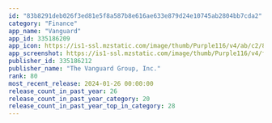 ```yaml
---
id: "83b8291deb026f3ed81e5f8a587b8e616ae633e879d24e10745ab2804bb7cda2"
category: "Finance"
app_name: "Vanguard"
app_id: 335186209
app_icon: https://is1-ssl.mzstatic.com/image/thumb/Purple116/v4/ab/c2/8c/abc28c0e-85ee-60ca-1cc4-0610d1908fb4/AppIcon-1x_U007emarketing-0-7-0-sRGB-85-220.png/1024x1024bb.png
app_screenshot: https://is1-ssl.mzstatic.com/image/thumb/Purple116/v4/f0/3e/13/f03e1316-9933-25ab-498f-0fb3b354aad9/e8bb0ed2-803e-4ec3-9cba-c845ee0ae53d_iPhone_Large_AccountDetails.png/1242x2688bb.png
publisher_id: 335186212
publisher_name: "The Vanguard Group, Inc."
rank: 80
most_recent_release: 2024-01-26 00:00:00
release_count_in_past_year: 26
release_count_in_past_year_category: 20
release_count_in_past_year_top_in_category: 28
---
```


